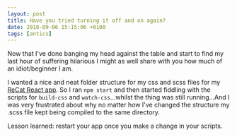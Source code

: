 ```yaml
---
layout: post
title: Have you tried turning it off and on again?
date: 2018-09-06 15:15:06 +0100
tags: [antics]
---
```


Now that I've done banging my head against the table and start to find my last hour of suffering hilarious I might as well share with you how much of an idiot/beginner I am.

I wanted a nice and neat folder structure for my css and scss files for my [ReCat React app](https://github.com/krisztin/recat). So I ran `npm start` and then started fiddling with the scripts for `build-css` and `watch-css`...whilst the thing was still running...And I was very frustrated about why no matter how I've changed the structure my .scss file kept being compiled to the same directory.

Lesson learned: restart your app once you make a change in your scripts.
